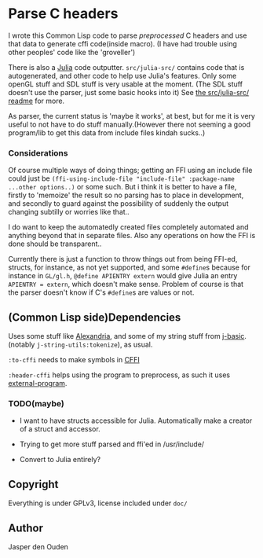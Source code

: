 
# Parse C headers

I wrote this Common Lisp code to parse *preprocessed* C headers and
use that data to generate cffi code(inside macro). (I have had trouble 
using other peoples' code like the 'groveller') 

There is also a [Julia](http://julialang.org/) code outputter. 
`src/julia-src/` contains code that is autogenerated, and other code to help
use Julia's features. Only some openGL stuff and SDL stuff is very usable at 
the moment. (The SDL stuff doesn't use the parser, just some basic hooks into
it) See [the src/julia-src/ readme](src/julia-src/readme.markdown) for more.

As parser, the current status is 'maybe it works', at best, but for me it is
very useful to not have to do stuff manually.(However there not seeming a good
program/lib to get this data from include files kindah sucks..)

### Considerations
Of course multiple ways of doing things; getting an FFI using an include file
could just be
`(ffi-using-include-file "include-file" :package-name ...other options..)`
or some such. But i think it is better to have a file, firstly to 'memoize'
the result so no parsing has to place in development, and secondly to guard
against the possibility of suddenly the output changing subtilly or worries
like that..

I do want to keep the automatedly created files completely automated and 
anything beyond that in separate files. Also any operations on how the FFI is
done should be transparent..

Currently there is just a function to throw things out from being FFI-ed, 
structs, for instance, as not yet supported, and some `#define`s because for 
instance in `GL/gl.h`, `@define APIENTRY extern` would give Julia an entry
`APIENTRY = extern`, which doesn't make sense. Problem of course is that the
parser doesn't know if C's `#define`s are values or not.

## (Common Lisp side)Dependencies

Uses some stuff like [Alexandria](http://common-lisp.net/project/alexandria/), 
and some of my string stuff from [j-basic](https://github.com/o-jasper/j-basic). 
(notably `j-string-utils:tokenize`), as usual.

`:to-cffi` needs to make symbols in [CFFI](http://common-lisp.net/project/cffi/)

`:header-cffi` helps using the program to preprocess, as such it uses
[external-program](http://common-lisp.net/project/external-program/).

### TODO(maybe)

* I want to have structs accessible for Julia. Automatically make a creator
  of a struct and accessor.

* Trying to get more stuff parsed and ffi'ed in /usr/include/

* Convert to Julia entirely?

## Copyright
Everything is under GPLv3, license included under `doc/`

## Author

Jasper den Ouden
